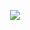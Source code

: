 <p align="center">
  <a href="#">
    <img src="https://readme-typing-svg.demolab.com/?lines=Studying%20Deep%20learning%20|%20Machine%20Learning&font=Fira%20Code&center=true&width=512&height=35&color=ffffff&Center=true&pause=1000&size=20" /></a>
</p>

